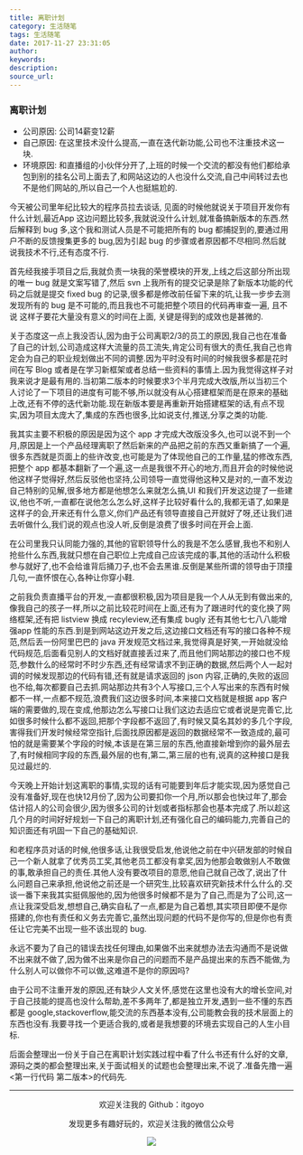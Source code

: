```yaml
---
title: 离职计划
category: 生活随笔
tags: 生活随笔
date: 2017-11-27 23:31:05
author:
keywords:
description:
source_url:
---
```

### 离职计划

- 公司原因: 公司14薪变12薪
- 自己原因: 在这里技术没什么提高,一直在迭代新功能,公司也不注重技术这一块.
- 环境原因: 和直播组的小伙伴分开了,上班的时候一个交流的都没有他们都给承包到别的挂名公司上面去了,和网站这边的人也没什么交流,自己中间转过去也不是他们网站的,所以自己一个人也挺尴尬的.

 今天被公司里年纪比较大的程序员拉去谈话, 见面的时候他就说关于项目开发你有什么计划,最近App 这边问题比较多,我就说没什么计划,就准备搞新版本的东西.然后解释到 bug 多,这个我和测试人员是不可能把所有的 bug 都捕捉到的,要通过用户不断的反馈搜集更多的 bug,因为引起 bug 的步骤或者原因都不尽相同.然后就说我技术不行,还有态度不行.

 首先经我接手项目之后,我就负责一块我的荣誉模块的开发,上线之后这部分所出现的唯一 bug 就是文案写错了,然后 svn 上我所有的提交记录是除了新版本功能的代码之后就是提交 fixed bug 的记录,很多都是修改前任留下来的坑,让我一步步去测发现所有的 bug 是不可能的,而且我也不可能把整个项目的代码再审查一遍, 且不说 这样子要花大量没有意义的时间在上面, 关键是得到的成效也是甚微的.

 关于态度这一点上我没否认,因为由于公司离职2/3的员工的原因,我自己也在准备了自己的计划,公司造成这样大流量的员工流失,肯定公司有很大的责任,我自己也肯定会为自己的职业规划做出不同的调整.因为平时没有时间的时候我很多都是花时间在写 Blog 或者是在学习新框架或者总结一些资料的事情上.因为我觉得这样子对我来说才是最有用的.当初第二版本的时候要求3个半月完成大改版,所以当初三个人讨论了一下项目的进度有可能不够,所以就没有从心搭建框架而是在原来的基础上改,还有不停的迭代新功能.现在新版本要是再重新开始搭建框架的话,有点不现实,因为项目太庞大了,集成的东西也很多,比如说支付,推送,分享之类的功能.

 我其实主要不积极的原因是因为这个 app 才完成大改版没多久,也可以说不到一个月,原因是上一个产品经理离职了然后新来的产品把之前的东西又重新搞了一个遍,很多东西就是页面上的些许改变,也可能是为了体现他自己的工作量,猛的修改东西,把整个 app 都基本翻新了一个遍,这一点是我很不开心的地方,而且开会的时候他说他这样子觉得好,然后反驳他也坚持,公司领导一直觉得他这种又是对的,一直不发边自己特别的见解,很多地方都是他想怎么来就怎么搞,UI 和我们开发这边提了一些建议,他也不听,一直都在说他怎么怎么好,这样子比较好看什么的,我都无语了,如果是这样子的会,开来还有什么意义,你们产品还有领导直接自己开就好了呀,还让我们进去听做什么,我们说的观点也没人听,反倒是浪费了很多时间在开会上面.

 在公司里我只认同能力强的,其他的官职领导什么的我是不怎么感冒,我也不和别人抢些什么东西,我就只想在自己职位上完成自己应该完成的事,其他的活动什么积极参与就好了,也不会给谁背后捅刀子,也不会去黑谁.反倒是某些所谓的领导由于顶撞几句,一直怀恨在心,各种让你穿小鞋.

 之前我负责直播平台的开发,一直都很积极,因为项目是我一个人从无到有做出来的,像我自己的孩子一样,所以之前比较花时间在上面,还有为了跟进时代的变化换了网络框架,还有把 listview 换成 recyleview,还有集成 bugly 还有其他七七八八能增强app 性能的东西.到是到网站这边开发之后,这边接口文档还有写的接口各种不规范,然后丢一份阿里巴巴的 java 开发规范文档过来,我觉得真是好笑,一开始就没给代码规范,后面看见别人的文档好就直接丢过来了,而且他们网站那边的接口也不规范,参数什么的经常时不时少东西,还有经常请求不到正确的数据,然后两个人一起対调的时候发现那边的代码有错,还有就是请求返回的 json 内容,正确的,失败的返回也不给,每次都要自己去抓.网站那边共有3个人写接口,三个人写出来的东西有时候都不一样,一点都不规范,浪费我们这边很多时间,本来接口文档就是根据 app 客户端的需要做的,现在变成,他那边怎么写接口让我们这边去适应它或者说是完善它,比如很多时候什么都不返回,把那个字段都不返回了,有时候又莫名其妙的多几个字段,害得我们开发时候经常空指针,后面找原因都是返回的数据经常不一致造成的,最可怕的就是需要某个字段的时候,本该是在第三层的东西,他直接新增到你的最外层去了,有时候相同字段的东西,最外层的也有,第二,第三层的也有,说真的这种接口是我见过最烂的.

 今天晚上开始计划这离职的事情,实现的话有可能要到年后才能实现,因为感觉自己没有准备好,现在也快12月份了,因为公司要扣你一个月,所以那会也快过年了,那会估计招人的公司会很少,因为很多公司的计划或者指标那会也基本完成了.所以趁这几个月的时间好好规划一下自己的离职计划,还有强化自己的编码能力,完善自己的知识面还有巩固一下自己的基础知识.

 和老程序员对话的时候,他很多话,让我很受启发,他说他之前在中兴研发部的时候自己一个新人就拿了优秀员工奖,其他老员工都没有拿奖,因为他那会敢做别人不敢做的事,敢承担自己的责任.其他人没有要改项目的意愿,他自己就自己改了,说出了什么问题自己来承担,他说他之前还是一个研究生,比较喜欢研究新技术什么什么的.交谈一番下来我其实挺佩服他的,因为他很多时候都不是为了自己,而是为了公司,这一点让我深受启发,想想自己,确实自私了一点,都是为自己着想,其实项目即便不是你搭建的,你也有责任和义务去完善它,虽然出现问题的代码不是你写的,但是你也有责任让它完美不出现一些不该出现的 bug.

 永远不要为了自己的错误去找任何理由,如果做不出来就想办法去沟通而不是说做不出来就不做了,因为做不出来是你自己的问题而不是产品提出来的东西不能做,为什么别人可以做你不可以做,这难道不是你的原因吗?

 由于公司不注重开发的原因,还有缺少人文关怀,感觉在这里也没有大的增长空间,对于自己技能的提高也没什么帮助,差不多两年了,都是独立开发,遇到一些不懂的东西都是 google,stackoverflow,能交流的东西基本没有,公司能教会我的技术层面上的东西也没有.我要寻找一个更适合我的,或者是我想要的环境去实现自己的人生小目标.

 后面会整理出一份关于自己在离职计划实践过程中看了什么书还有什么好的文章,源码之类的都会整理出来,关于面试相关的试题也会整理出来,不说了.准备先撸一遍<第一行代码 第二版本>的代码先.





---

<div align=center>
欢迎关注我的 Github：itgoyo<br>

发现更多有趣好玩的，欢迎关注我的微信公众号

![](/assets/getqrcode.jpeg)
</div>
